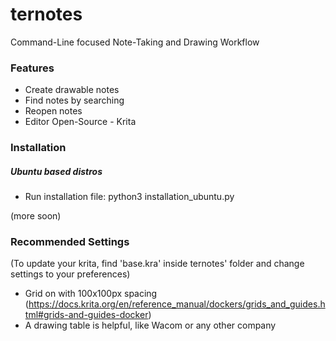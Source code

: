 # ternotes
Command-Line focused Note-Taking and Drawing Workflow

### Features
- Create drawable notes
- Find notes by searching
- Reopen notes
- Editor Open-Source - Krita

### Installation

##### Ubuntu based distros
- Run installation file:
      python3 installation_ubuntu.py
      
(more soon)


### Recommended Settings
(To update your krita, find 'base.kra' inside ternotes' folder and change settings to your preferences)
- Grid on with 100x100px spacing (https://docs.krita.org/en/reference_manual/dockers/grids_and_guides.html#grids-and-guides-docker)
- A drawing table is helpful, like Wacom or any other company
